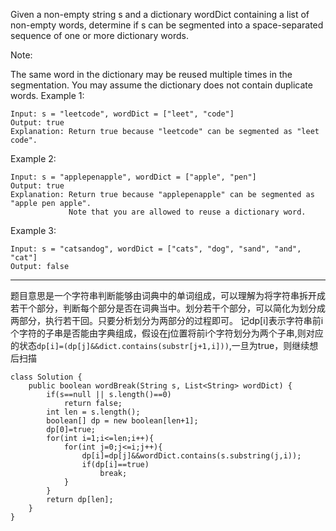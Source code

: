 Given a non-empty string s and a dictionary wordDict containing a list of non-empty words, determine if s can be segmented into a space-separated sequence of one or more dictionary words.

Note:

The same word in the dictionary may be reused multiple times in the segmentation.
You may assume the dictionary does not contain duplicate words.
Example 1:


```
Input: s = "leetcode", wordDict = ["leet", "code"]
Output: true
Explanation: Return true because "leetcode" can be segmented as "leet code".
```

Example 2:


```
Input: s = "applepenapple", wordDict = ["apple", "pen"]
Output: true
Explanation: Return true because "applepenapple" can be segmented as "apple pen apple".
             Note that you are allowed to reuse a dictionary word.
```

Example 3:


```
Input: s = "catsandog", wordDict = ["cats", "dog", "sand", "and", "cat"]
Output: false
```

---
题目意思是一个字符串判断能够由词典中的单词组成，可以理解为将字符串拆开成若干个部分，判断每个部分是否在词典当中。划分若干个部分，可以简化为划分成两部分，执行若干回。只要分析划分为两部分的过程即可。
记dp\[i\]表示字符串前i个字符的子串是否能由字典组成，假设在j位置将前i个字符划分为两个子串,则对应的状态`dp[i]=(dp[j]&&dict.contains(substr[j+1,i]))`,一旦为true，则继续想后扫描
```
class Solution {
    public boolean wordBreak(String s, List<String> wordDict) {
        if(s==null || s.length()==0)
            return false;
        int len = s.length();
        boolean[] dp = new boolean[len+1];
        dp[0]=true;
        for(int i=1;i<=len;i++){
            for(int j=0;j<=i;j++){
                dp[i]=dp[j]&&wordDict.contains(s.substring(j,i));
                if(dp[i]==true)
                    break;
            }
        }
        return dp[len];  
    }
}
```